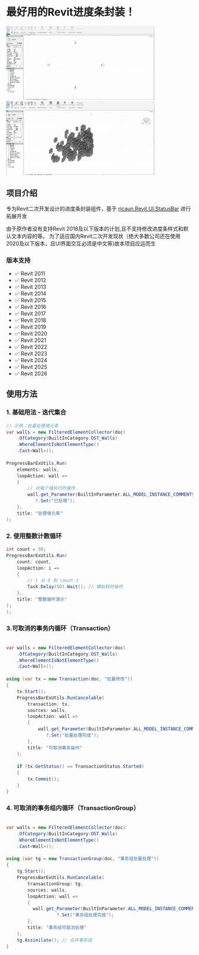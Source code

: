 # 最好用的Revit进度条封装！
![常规用法](HD.gif) ![取消进度条用法](Cancel-HD.gif)
## 项目介绍

专为Revit二次开发设计的进度条封装组件，基于 [ricaun.Revit.UI.StatusBar](https://github.com/ricaun-io/ricaun.Revit.UI.StatusBar) 进行拓展开发

由于原作者没有支持Revit 2018及以下版本的计划,且不支持修改进度条样式和默认文本内容的等。
为了适应国内Revit二次开发现状（绝大多数公司还在使用2020及以下版本，且UI界面交互必须是中文等)故本项目应运而生

### 版本支持
- ✅ Revit 2011
- ✅ Revit 2012
- ✅ Revit 2013
- ✅ Revit 2014
- ✅ Revit 2015
- ✅ Revit 2016
- ✅ Revit 2017  
- ✅ Revit 2018
- ✅ Revit 2019
- ✅ Revit 2020
- ✅ Revit 2021
- ✅ Revit 2022
- ✅ Revit 2023
- ✅ Revit 2024
- ✅ Revit 2025
- ✅ Revit 2026

## 使用方法

### 1. 基础用法 - 迭代集合

```csharp
// 示例：批量处理墙元素
var walls = new FilteredElementCollector(doc)
    .OfCategory(BuiltInCategory.OST_Walls)
    .WhereElementIsNotElementType()
    .Cast<Wall>();

ProgressBarExUtils.Run(
    elements: walls,
    loopAction: wall =>
    {
        // 对每个墙执行的操作
        wall.get_Parameter(BuiltInParameter.ALL_MODEL_INSTANCE_COMMENTS)
           ?.Set("已处理");
    },
    title: "处理墙元素"
);

```

### 2. 使用整数计数循环
```csharp
int count = 50;
ProgressBarExUtils.Run(
    count: count,
    loopAction: i =>
    {
        // i 从 0 到 count-1
        Task.Delay(50).Wait(); // 模拟耗时操作
    },
    title: "整数循环演示"
);
);

```
### 3.可取消的事务内循环（Transaction）
```csharp

var walls = new FilteredElementCollector(doc)
    .OfCategory(BuiltInCategory.OST_Walls)
    .WhereElementIsNotElementType()
    .Cast<Wall>();

using (var tx = new Transaction(doc, "批量修改"))
{
    tx.Start();
    ProgressBarExUtils.RunCancelable(
        transaction: tx,
        sources: walls,
        loopAction: wall =>
        {
            wall.get_Parameter(BuiltInParameter.ALL_MODEL_INSTANCE_COMMENTS)
               ?.Set("批量处理完成");
        },
        title: "可取消事务操作"
    );

    if (tx.GetStatus() == TransactionStatus.Started)
    {
        tx.Commit();
    }
}

```

### 4. 可取消的事务组内循环（TransactionGroup）
```csharp

var walls = new FilteredElementCollector(doc)
    .OfCategory(BuiltInCategory.OST_Walls)
    .WhereElementIsNotElementType()
    .Cast<Wall>();

using (var tg = new TransactionGroup(doc, "事务组批量处理"))
{
    tg.Start();
    ProgressBarExUtils.RunCancelable(
        transactionGroup: tg,
        sources: walls,
        loopAction: wall =>
        {
          wall.get_Parameter(BuiltInParameter.ALL_MODEL_INSTANCE_COMMENTS)
                   ?.Set("事务组处理完成");
        },
        title: "事务组可取消处理"
    );
    tg.Assimilate(); // 合并事务组
}

```